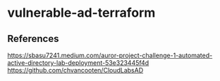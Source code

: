 # vulnerable-ad-terraform

## References
https://sbasu7241.medium.com/auror-project-challenge-1-automated-active-directory-lab-deployment-53e323445f4d
https://github.com/chvancooten/CloudLabsAD